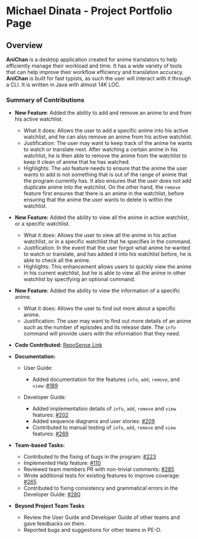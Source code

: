 # Michael Dinata - Project Portfolio Page

## Overview

**AniChan** is a desktop application created for anime translators to help efficiently manage their workload and time. It has a wide variety of tools that can help improve their workflow efficiency and translation accuracy. **AniChan** is built for fast typists, as such the user will interact with it through a CLI. It is written in Java with almost 14K LOC. 

### Summary of Contributions

*   **New Feature**: Added the ability to add and remove an anime to and from his active watchlist.
    *   What it does: Allows the user to add a specific anime into his active watchlist, and he can also remove an anime from his active watchlist.
    *   Justification: The user may want to keep track of the anime he wants to watch or translate next. After watching a certain anime in his watchlist, he is then able to remove the anime from the watchlist to keep it clean of anime that he has watched.
    *   Highlights: The `add` feature needs to ensure that the anime the user wants to add is not something that is out of the range of anime that the program currently has. It also ensures that the user does not add duplicate anime into the watchlist.
     On the other hand, the `remove` feature first ensures that there is an anime in the watchlist, before ensuring that the anime the user wants to delete is within the watchlist.

*   **New Feature:** Added the ability to view all the anime in active watchlist, or a specific watchlist.
    *   What it does: Allows the user to view all the anime in his active watchlist, or in a specific watchlist that he specifies in the command.
    *   Justification: In the event that the user forgot what anime he wanted to watch or translate, and has added it into his watchlist before, he is able to check all the anime.
    *   Highlights: This enhancement allows users to quickly view the anime in his current watchlist, but he is able to view all the anime in other watchlist by specifying an optional command.

*   **New Feature:** Added the ability to view the information of a specific anime.
    *   What it does: Allows the user to find out more about a specific anime.
    *   Justification: The user may want to find out more details of an anime such as the number of episodes and its release date. The `info` command will provide users with the information that they need.

*   **Code Contributed:** [RepoSense Link](https://nus-cs2113-ay2021s1.github.io/tp-dashboard/#breakdown=true&search=michaeldinata&sort=groupTitle&sortWithin=title&since=2020-09-27&timeframe=commit&mergegroup=&groupSelect=groupByRepos&checkedFileTypes=docs~functional-code~test-code~other&tabOpen=true&tabType=authorship&tabAuthor=michaeldinata&tabRepo=AY2021S1-CS2113T-F12-2%2Ftp%5Bmaster%5D&authorshipIsMergeGroup=false&authorshipFileTypes=docs~functional-code~test-code~other)

*   **Documentation:**
    *   User Guide:
        *   Added documentation for the features `info`, `add`, `remove`, and `view`: [#189](https://github.com/AY2021S1-CS2113T-F12-2/tp/pull/189)

    *   Developer Guide:
        *   Added implementation details of `info`, `add`, `remove` and `view` features: [#202](https://github.com/AY2021S1-CS2113T-F12-2/tp/pull/202)
        *   Added sequence diagrams and user stories: [#209](https://github.com/AY2021S1-CS2113T-F12-2/tp/pull/209)
        *   Contributed to manual testing of `info`, `add`, `remove` and `view` features: [#269](https://github.com/AY2021S1-CS2113T-F12-2/tp/pull/269)

*   **Team-based Tasks:**
    *   Contributed to the fixing of bugs in the program: [#223](https://github.com/AY2021S1-CS2113T-F12-2/tp/pull/223)
    *   Implemented Help feature: [#110](https://github.com/AY2021S1-CS2113T-F12-2/tp/pull/110)
    *   Reviewed team members PR with non-trivial comments: [#285](https://github.com/AY2021S1-CS2113T-F12-2/tp/pull/285)
    *   Wrote additional tests for existing features to improve coverage: [#265](https://github.com/AY2021S1-CS2113T-F12-2/tp/pull/265)
    *   Contributed to fixing consistency and grammatical errors in the Developer Guide: [#280](https://github.com/AY2021S1-CS2113T-F12-2/tp/pull/280)

*   **Beyond Project Team Tasks**
    *   Review the User Guide and Developer Guide of other teams and gave feedbacks on them.
    *   Reported bugs and suggestions for other teams in PE-D.
